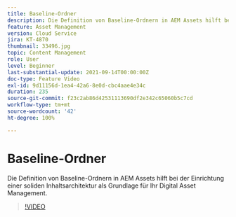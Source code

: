 ```yaml
---
title: Baseline-Ordner
description: Die Definition von Baseline-Ordnern in AEM Assets hilft bei der Einrichtung einer soliden Inhaltsarchitektur als Grundlage für Ihr Digital Asset Management.
feature: Asset Management
version: Cloud Service
jira: KT-4870
thumbnail: 33496.jpg
topic: Content Management
role: User
level: Beginner
last-substantial-update: 2021-09-14T00:00:00Z
doc-type: Feature Video
exl-id: 9d11156d-1ea4-42a6-8e0d-cbc4aae4e34c
duration: 235
source-git-commit: f23c2ab86d42531113690df2e342c65060b5c7cd
workflow-type: tm+mt
source-wordcount: '42'
ht-degree: 100%

---
```


# Baseline-Ordner

Die Definition von Baseline-Ordnern in AEM Assets hilft bei der Einrichtung einer soliden Inhaltsarchitektur als Grundlage für Ihr Digital Asset Management.

>[!VIDEO](https://video.tv.adobe.com/v/33496?quality=12&learn=on)
